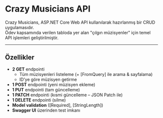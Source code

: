 # Crazy Musicians API

Crazy Musicians, ASP.NET Core Web API kullanılarak hazırlanmış bir CRUD uygulamasıdır.  
Ödev kapsamında verilen tabloda yer alan "çılgın müzisyenler" için temel API işlemleri geliştirilmiştir.

---

## Özellikler
- **2 GET** endpointi  
  - Tüm müzisyenleri listeleme (+ [FromQuery] ile arama & sayfalama)  
  - ID’ye göre müzisyen getirme  
- **1 POST** endpointi (yeni müzisyen ekleme)  
- **1 PUT** endpointi (tam güncelleme)  
- **1 PATCH** endpointi (kısmi güncelleme – JSON Patch ile)  
- **1 DELETE** endpointi (silme)  
- **Model validation** ([Required], [StringLength])  
- **Swagger UI** üzerinden test imkanı  

